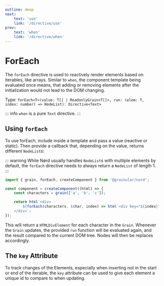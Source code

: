 ```yaml
---
outline: deep
next:
    text: 'use'
    link: '/directive/use'
prev:
    text: 'when'
    link: '/directive/when'
---
```


<!-- @format -->

# ForEach

The `forEach` directive is used to reactively render elements based on iterables, like arrays. Similar to `when`, the component template being evaluated once means, that adding or removing elements after the initialization would not lead to the DOM changing.

Type: `forEach<T>(value: T[] | ReadonlyGrain<T[]>, run: (elem: T, index: number) => NodeList): Directive<Text>`

::: info
`when` is a pure `Text` directive.
:::

## Using `forEach`

To use forEach, include inside a template and pass a value (reactive or static). Then provide a callback that, depending on the value, returns different `NodeList`s:

::: warning
While Nørd usually handles `NodeList`s with multiple elements by default, the `forEach` directive needs to always return a `NodeList` of length 1.
:::

```ts
import { grain, forEach, createComponent } from '@grainular/nord';

const component = createComponent((html) => {
    const characters = grain(['a', 'b', 'c']);

    return html`<div>
        ${forEach(characters, (char, index) => html`<div key="${index}">Characters: ${char}</div>`)}
    </div>`;
});
```

This will return a `HTMLDivElement` for each character in the `Grain`. Whenever the `Grain` updates, the provided `run` function will be evaluated again, and the result compared to the current DOM tree. Nodes will then be replaces accordingly.

## The `key` Attribute

To track changes of the Elements, especially when inserting not in the start or end of the iterable, the `key` attribute can be used to give each element a unique id to compare to when updating.

<script setup>
import CodeLink from '../components/CodeLink.vue'
</script>

<CodeLink name="for-each.ts" link="https://github.com/IamSebastianDev/nord/blob/main/src/lib/directives/for-each.ts"></CodeLink>
